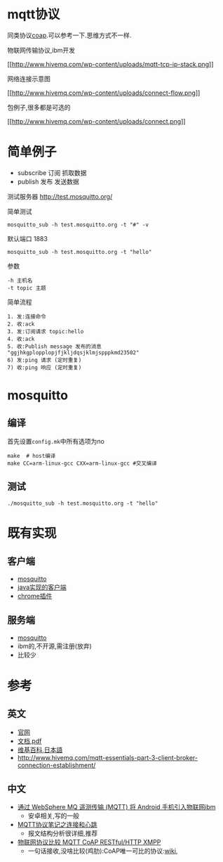 # mqtt协议

同类协议[coap](/dev/coap).可以参考一下.思维方式不一样.

物联网传输协议,ibm开发

[[http://www.hivemq.com/wp-content/uploads/mqtt-tcp-ip-stack.png]]

网络连接示意图

[[http://www.hivemq.com/wp-content/uploads/connect-flow.png]]

包例子,很多都是可选的

[[http://www.hivemq.com/wp-content/uploads/connect.png]]

# 简单例子

* subscribe 订阅 抓取数据
* publish 发布 发送数据

测试服务器 http://test.mosquitto.org/

简单测试

    mosquitto_sub -h test.mosquitto.org -t "#" -v

默认端口 1883

    mosquitto_sub -h test.mosquitto.org -t "hello" 

参数

    -h 主机名
    -t topic 主题

简单流程

```
1. 发:连接命令
2. 收:ack
3. 发:订阅请求 topic:hello
4. 收:ack
5. 收:Publish message 发布的消息 "ggjhkgplopplopjfjkljdqsjklmjspppkmd23502"
6) 发:ping 请求 (定时重复)
7) 收:ping 响应 (定时重复)
```
# mosquitto

## 编译

首先设置`config.mk`中所有选项为no

    make  # host编译
    make CC=arm-linux-gcc CXX=arm-linux-gcc #交叉编译

## 测试

    ./mosquitto_sub -h test.mosquitto.org -t "hello"

    
# 既有实现
## 客户端

* [mosquitto](http://mosquitto.org/)
* [java实现的客户端](https://github.com/fusesource/mqtt-client)
* [chrome插件](https://chrome.google.com/webstore/detail/mqttlens/hemojaaeigabkbcookmlgmdigohjobjm)

## 服务端

* [mosquitto](http://mosquitto.org/)
* ibm的,不开源,需注册(放弃)
* 比较少

# 参考

## 英文
* [官网](http://mqtt.org/)
* [文档](http://mqtt.org/documentation),[pdf](http://docs.oasis-open.org/mqtt/mqtt/v3.1.1/os/mqtt-v3.1.1-os.pdf)
* [维基百科](https://en.wikipedia.org/wiki/MQTT),[日本語](https://en.wikipedia.org/wiki/MQTT)
* http://www.hivemq.com/mqtt-essentials-part-3-client-broker-connection-establishment/

## 中文

* [通过 WebSphere MQ 遥测传输 (MQTT) 将 Android 手机引入物联网ibm](https://www.ibm.com/developerworks/cn/websphere/library/techarticles/1109_wangb_mqandroid/1109_wangb_mqandroid.html)
  * 安卓相关,写的一般
* [MQTT协议笔记之连接和心跳](https://www.google.com.hk/url?sa=t&rct=j&q=&esrc=s&source=web&cd=14&ved=0CDEQFjADOApqFQoTCOHJicuvnMcCFYTZLAodErQATg&url=http%3a%2f%2fwww%2eblogjava%2enet%2fyongboy%2farchive%2f2015%2f04%2f23%2f409630%2ehtml&ei=N3nHVaHSK4SzswGS6ILwBA&usg=AFQjCNHBeglW__iEpsTfpZZLp2_6A9pmjg)
  * 报文结构分析很详细,推荐
* [物联网协议比较 MQTT CoAP RESTful/HTTP XMPP](http://www.phodal.com/blog/iot-protocols-coap-mqtt-xmpp-restful-http/)
  * 一句话接收,没啥比较(鸡肋):CoAP唯一可比的协议:[wiki](https://en.wikipedia.org/wiki/Constrained_Application_Protocol),

